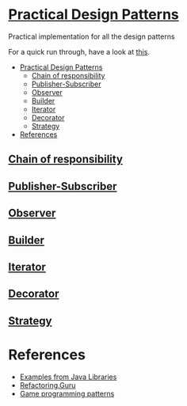 # [Practical Design Patterns](http://git.ashwanik.in/practical-design-patterns/)

Practical implementation for all the design patterns

For a quick run through, have a look at [this](http://git.ashwanik.in/practical-design-patterns/).

- [Practical Design Patterns](#practical-design-patterns)
  - [Chain of responsibility](#chain-of-responsibility)
  - [Publisher-Subscriber](#publisher-subscriber)
  - [Observer](#observer)
  - [Builder](#builder)
  - [Iterator](#iterator)
  - [Decorator](#decorator)
  - [Strategy](#strategy)
- [References](#references)

## [Chain of responsibility](src/main/java/in/ashwanik/pdp/cor)

## [Publisher-Subscriber](src/main/java/in/ashwanik/pdp/pub_sub)

## [Observer](src/main/java/in/ashwanik/pdp/observer)

## [Builder](src/main/java/in/ashwanik/pdp/builder)

## [Iterator](src/main/java/in/ashwanik/pdp/iterator)

## [Decorator](src/main/java/in/ashwanik/pdp/decorator)

## [Strategy](src/main/java/in/ashwanik/pdp/strategy)

# References

- [Examples from Java Libraries](https://stackoverflow.com/questions/1673841/examples-of-gof-design-patterns-in-javas-core-libraries/2707195#2707195)
- [Refactoring.Guru](https://refactoring.guru/design-patterns)
- [Game programming patterns](https://gameprogrammingpatterns.com/contents.html)
